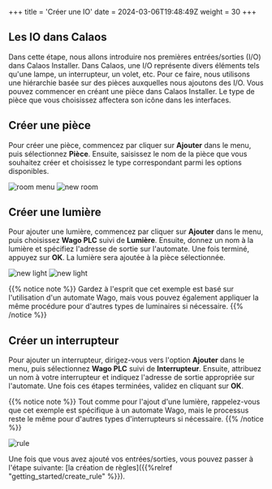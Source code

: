 +++
title = 'Créer une IO'
date = 2024-03-06T19:48:49Z
weight = 30
+++

## Les IO dans Calaos

Dans cette étape, nous allons introduire nos premières entrées/sorties (I/O) dans Calaos Installer. Dans Calaos, une I/O représente divers éléments tels qu'une lampe, un interrupteur, un volet, etc. Pour ce faire, nous utilisons une hiérarchie basée sur des pièces auxquelles nous ajoutons des I/O. Vous pouvez commencer en créant une pièce dans Calaos Installer. Le type de pièce que vous choisissez affectera son icône dans les interfaces.

## Créer une pièce

Pour créer une pièce, commencez par cliquer sur **Ajouter** dans le menu, puis sélectionnez **Pièce**. Ensuite, saisissez le nom de la pièce que vous souhaitez créer et choisissez le type correspondant parmi les options disponibles.

![room menu](/en/getting_started/images/calaos_installer_room_menu.png?width=20pc&classes=shadow)
![new room](/en/getting_started/images/calaos_installer_new_room.png?width=20pc&classes=shadow)

## Créer une lumière

Pour ajouter une lumière, commencez par cliquer sur **Ajouter** dans le menu, puis choisissez **Wago PLC** suivi de **Lumière**. Ensuite, donnez un nom à la lumière et spécifiez l'adresse de sortie sur l'automate. Une fois terminé, appuyez sur **OK**. La lumière sera ajoutée à la pièce sélectionnée.

![new light](/en/getting_started/images/menu_light.png?width=20pc&classes=shadow)
![new light](/en/getting_started/images/wago_light.png?width=20pc&classes=shadow)

{{% notice note %}}
Gardez à l'esprit que cet exemple est basé sur l'utilisation d'un automate Wago, mais vous pouvez également appliquer la même procédure pour d'autres types de luminaires si nécessaire.
{{% /notice %}}

## Créer un interrupteur

Pour ajouter un interrupteur, dirigez-vous vers l'option **Ajouter** dans le menu, puis sélectionnez **Wago PLC** suivi de **Interrupteur**. Ensuite, attribuez un nom à votre interrupteur et indiquez l'adresse de sortie appropriée sur l'automate. Une fois ces étapes terminées, validez en cliquant sur **OK**.

{{% notice note %}}
Tout comme pour l'ajout d'une lumière, rappelez-vous que cet exemple est spécifique à un automate Wago, mais le processus reste le même pour d'autres types d'interrupteurs si nécessaire.
{{% /notice %}}

![rule](/en/getting_started/images/io.png?width=20pc&classes=shadow)

Une fois que vous avez ajouté vos entrées/sorties, vous pouvez passer à l'étape suivante: [la création de règles]({{%relref "getting_started/create_rule" %}}).
